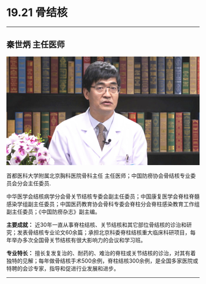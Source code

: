 # 19.21 骨结核

---

## 秦世炳 主任医师

![1684302558429](image/c19_021/1684302558429.png)

首都医科大学附属北京胸科医院骨科主任 主任医师；中国防痨协会骨结核专业委员会分会主任委员.

中华医学会结核病学分会骨关节结核专委会副主任委员；中国康复医学会脊柱脊髓感染学组副主任委员；中国医药教育协会骨科专委会脊柱分会脊柱感染教育工作组副主任委员；《中国防痨杂志》副主编。


**主要成就：** 近30年一直从事脊柱结核、关节结核和其它部位骨结核的诊治和研究；发表骨结核专业论文60余篇；承担北京科委脊柱结核重大临床科研项目，每年举办多次全国骨关节结核有很大影响力的会议和学习班。


**专业特长：** 擅长复发复治的、耐药的、难治的脊柱或关节结核的诊治，对其有着独特的见解；每年做骨结核手术500余例，脊柱结核300余例，是全国多家医院或特聘的会诊专家，指导和促进行业发展和进步。

---

